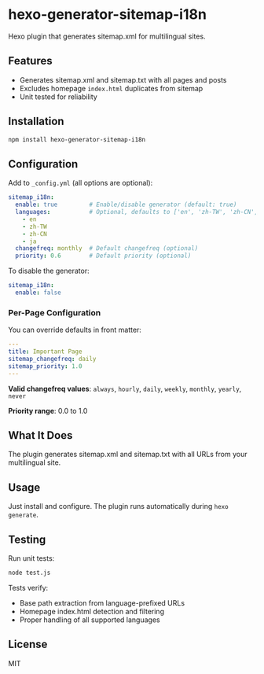 # hexo-generator-sitemap-i18n

Hexo plugin that generates sitemap.xml for multilingual sites.

## Features

- Generates sitemap.xml and sitemap.txt with all pages and posts
- Excludes homepage `index.html` duplicates from sitemap
- Unit tested for reliability

## Installation

```bash
npm install hexo-generator-sitemap-i18n
```

## Configuration

Add to `_config.yml` (all options are optional):

```yaml
sitemap_i18n:
  enable: true         # Enable/disable generator (default: true)
  languages:           # Optional, defaults to ['en', 'zh-TW', 'zh-CN', 'ja']
    - en
    - zh-TW
    - zh-CN
    - ja
  changefreq: monthly  # Default changefreq (optional)
  priority: 0.6        # Default priority (optional)
```

To disable the generator:

```yaml
sitemap_i18n:
  enable: false
```

### Per-Page Configuration

You can override defaults in front matter:

```yaml
---
title: Important Page
sitemap_changefreq: daily
sitemap_priority: 1.0
---
```

**Valid changefreq values**: `always`, `hourly`, `daily`, `weekly`, `monthly`, `yearly`, `never`

**Priority range**: 0.0 to 1.0

## What It Does

The plugin generates sitemap.xml and sitemap.txt with all URLs from your multilingual site.

## Usage

Just install and configure. The plugin runs automatically during `hexo generate`.

## Testing

Run unit tests:

```bash
node test.js
```

Tests verify:
- Base path extraction from language-prefixed URLs
- Homepage index.html detection and filtering
- Proper handling of all supported languages

## License

MIT
